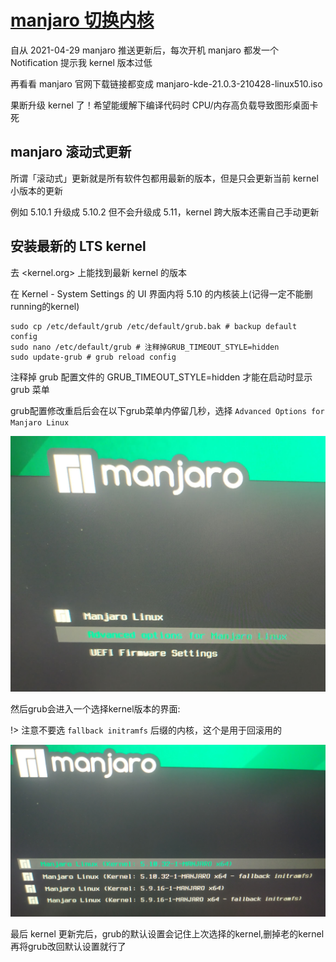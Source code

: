 # [manjaro 切换内核](/2021/04/manjaro_kde_switch_kernel.md)

自从 2021-04-29 manjaro 推送更新后，每次开机 manjaro 都发一个 Notification 提示我 kernel 版本过低

再看看 manjaro 官网下载链接都变成 manjaro-kde-21.0.3-210428-linux510.iso

果断升级 kernel 了！希望能缓解下编译代码时 CPU/内存高负载导致图形桌面卡死

## manjaro 滚动式更新

所谓「滚动式」更新就是所有软件包都用最新的版本，但是只会更新当前 kernel 小版本的更新

例如 5.10.1 升级成 5.10.2 但不会升级成 5.11，kernel 跨大版本还需自己手动更新

## 安装最新的 LTS kernel

去 <kernel.org> 上能找到最新 kernel 的版本

在 Kernel - System Settings 的 UI 界面内将 5.10 的内核装上(记得一定不能删running的kernel)

```
sudo cp /etc/default/grub /etc/default/grub.bak # backup default config
sudo nano /etc/default/grub # 注释掉GRUB_TIMEOUT_STYLE=hidden
sudo update-grub # grub reload config
```

注释掉 grub 配置文件的 GRUB_TIMEOUT_STYLE=hidden 才能在启动时显示 grub 菜单

grub配置修改重启后会在以下grub菜单内停留几秒，选择 `Advanced Options for Manjaro Linux`

![](grub1.jpeg)

然后grub会进入一个选择kernel版本的界面:

!> 注意不要选 `fallback initramfs` 后缀的内核，这个是用于回滚用的

![](grub2.jpeg)

最后 kernel 更新完后，grub的默认设置会记住上次选择的kernel,删掉老的kernel再将grub改回默认设置就行了
